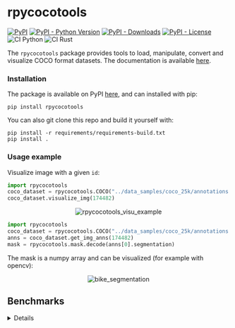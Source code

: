 # rpycocotools

[![PyPI](https://img.shields.io/pypi/v/rpycocotools?color=green&style=flat)](https://pypi.org/project/rpycocotools)
[![PyPI - Python Version](https://img.shields.io/pypi/pyversions/rpycocotools?style=flat)](https://pypi.org/project/rpycocotools)
[![PyPI - Downloads](https://img.shields.io/pypi/dm/rpycocotools?style=flat-square)](https://pypistats.org/packages/rpycocotools)
[![PyPI - License](https://img.shields.io/pypi/l/rpycocotools?style=flat)](https://opensource.org/licenses/MIT)
![CI Python](https://github.com/hoel-bagard/cocotools-rs/actions/workflows/ci-python-rpycocotools.yaml/badge.svg)
![CI Rust](https://github.com/hoel-bagard/cocotools-rs/actions/workflows/ci-rust-rpycocotools.yaml/badge.svg)

The `rpycocotools` package provides tools to load, manipulate, convert and visualize COCO format datasets. The documentation is available [here](https://cocotools-rs.readthedocs.io/en/latest/index.html).

### Installation

The package is available on PyPI [here](https://pypi.org/project/rpycocotools/), and can installed with pip:
```
pip install rpycocotools
```

You can also git clone this repo and build it yourself with:
```
pip install -r requirements/requirements-build.txt
pip install .
```

### Usage example

Visualize image with a given `id`:
```python
import rpycocotools
coco_dataset = rpycocotools.COCO("../data_samples/coco_25k/annotations.json", "../data_samples/coco_25k/images")
coco_dataset.visualize_img(174482)
```

<p align="center">
  <img alt="rpycocotools_visu_example" src="https://user-images.githubusercontent.com/34478245/216580391-72226762-3fca-482b-a5ed-f93ed5a21931.png">
</p>

```python
import rpycocotools
coco_dataset = rpycocotools.COCO("../data_samples/coco_25k/annotations.json", "../data_samples/coco_25k/images")
anns = coco_dataset.get_img_anns(174482)
mask = rpycocotools.mask.decode(anns[0].segmentation)
```
The mask is a numpy array and can be visualized (for example with opencv):

<p align="center">
  <img alt="bike_segmentation" src="https://user-images.githubusercontent.com/34478245/226691842-8a11cde1-905d-434e-b287-0c3c685e01d1.png">
</p>


## Benchmarks

<details>
<summary>Details</summary>

There are a few benchmarking scripts to compare to `pycocotools`.\
The results reported here are done on my own PC and presented only to get a general idea. I might run the benchmark on a more reproducible environment in the future.

### Setup
Some of the benchmarks use the `instances_train2017.json` files from the 2017 COCO dataset.\
Either place this file in the `data_sample` folder or run the commands below with the ` -m "not coco2017"` option.

```bash
pip install -r requirements/requirements-benchmarks.txt
pip install .
```

### Load
Benchmark how much time it takes load a COCO dataset.

```bash
python -m pytest benchmarks/load.py -vv
```

Results:

| Test Name                                       | Mean time in s |
|:-----------------------------------------------:|:--------------:|
| rpycocotools on COCO `instances_train2017.json` | 4.4            |
| pycocotools on COCO `instances_train2017.json`  | 16.5           |

### Area
Benchmark how much time it takes to compute the total number of mask pixels in a COCO dataset.

```bash
python -m pytest benchmarks/area.py -vv -m "not coco2017"
```

Results:
| Test Name                     | Mean time in us |
|:-----------------------------:|:---------------:|
| pycocotools on `data_sample`  | 15              |
| rpycocotools on `data_sample` | 776             |


```bash
python -m pytest benchmarks/area.py -vv -m coco2017
```

Results:
| Test Name                                       | Mean time in ms |
|:-----------------------------------------------:|:---------------:|
| rpycocotools on COCO `instances_train2017.json` | 880.6           |
| pycocotools on COCO `instances_train2017.json`  | 19,302.9        |

</details>
